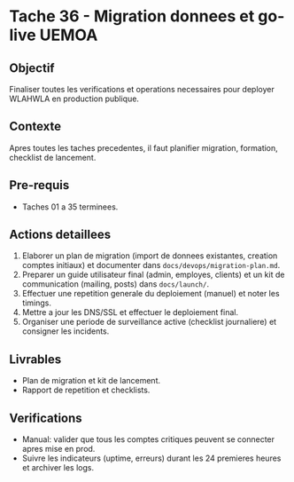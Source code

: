# Tache 36 - Migration donnees et go-live UEMOA

## Objectif
Finaliser toutes les verifications et operations necessaires pour deployer WLAHWLA en production publique.

## Contexte
Apres toutes les taches precedentes, il faut planifier migration, formation, checklist de lancement.

## Pre-requis
- Taches 01 a 35 terminees.

## Actions detaillees
1. Elaborer un plan de migration (import de donnees existantes, creation comptes initiaux) et documenter dans `docs/devops/migration-plan.md`.
2. Preparer un guide utilisateur final (admin, employes, clients) et un kit de communication (mailing, posts) dans `docs/launch/`.
3. Effectuer une repetition generale du deploiement (manuel) et noter les timings.
4. Mettre a jour les DNS/SSL et effectuer le deploiement final.
5. Organiser une periode de surveillance active (checklist journaliere) et consigner les incidents.

## Livrables
- Plan de migration et kit de lancement.
- Rapport de repetition et checklists.

## Verifications
- Manual: valider que tous les comptes critiques peuvent se connecter apres mise en prod.
- Suivre les indicateurs (uptime, erreurs) durant les 24 premieres heures et archiver les logs.

